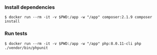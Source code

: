 ### Install dependencies
```shell script
$ docker run --rm -it -v $PWD:/app -w "/app" composer:2.1.9 composer install
```

### Run tests
```shell script
$ docker run --rm -it -v $PWD:/app -w "/app" php:8.0.11-cli php ./vendor/bin/phpunit
```
